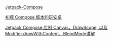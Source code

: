 [Jetpack-Compose](https://juejin.cn/post/6937226591911018532)

[初探 Compose 版本的玩安卓](https://blog.csdn.net/haojiagou/article/details/114439700#comments_15303889)

[Jetpack Compose 绘制 Canvas，DrawScope, 以及Modifier.drawWithContent，BlendMode讲解](https://juejin.cn/post/6966487645333504037)